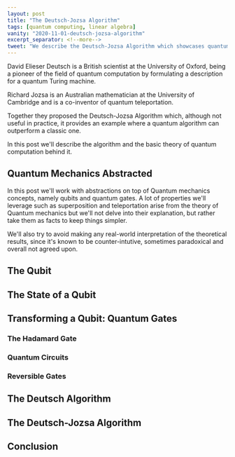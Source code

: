 ```yaml
---
layout: post
title: "The Deutsch-Jozsa Algorithm"
tags: [quantum computing, linear algebra]
vanity: "2020-11-01-deutsch-jozsa-algorithm"
excerpt_separator: <!--more-->
tweet: "We describe the Deutsch-Jozsa Algorithm which showcases quantum parallelism."
---
```


David Elieser Deutsch is a British scientist at the University of Oxford, being a pioneer of the field of quantum computation by formulating a description for a quantum Turing machine.

Richard Jozsa is an Australian mathematician at the University of Cambridge and is a co-inventor of quantum teleportation.

Together they proposed the Deutsch-Jozsa Algorithm which, although not useful in practice, it provides an example where a quantum algorithm can outperform a classic one.

In this post we'll describe the algorithm and the basic theory of quantum computation behind it.

## Quantum Mechanics Abstracted

In this post we'll work with abstractions on top of Quantum mechanics concepts, namely qubits and quantum gates. A lot of properties we'll leverage such as superposition and teleportation arise from the theory of Quantum mechanics but we'll not delve into their explanation, but rather take them as facts to keep things simpler.

We'll also try to avoid making any real-world interpretation of the theoretical results, since it's known to be counter-intutive, sometimes paradoxical and overall not agreed upon.

## The Qubit

## The State of a Qubit

## Transforming a Qubit: Quantum Gates

### The Hadamard Gate

### Quantum Circuits

### Reversible Gates

## The Deutsch Algorithm

## The Deutsch-Jozsa Algorithm

## Conclusion

